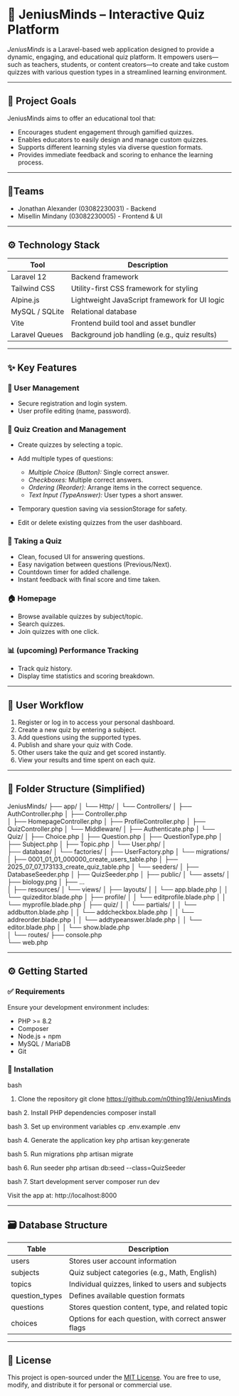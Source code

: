 # 🧠 JeniusMinds – Interactive Quiz Platform

*JeniusMinds* is a Laravel-based web application designed to provide a dynamic, engaging, and educational quiz platform. It empowers users—such as teachers, students, or content creators—to create and take custom quizzes with various question types in a streamlined learning environment.

---

## 📌 Project Goals

JeniusMinds aims to offer an educational tool that:

* Encourages student engagement through gamified quizzes.
* Enables educators to easily design and manage custom quizzes.
* Supports different learning styles via diverse question formats.
* Provides immediate feedback and scoring to enhance the learning process.

---
## 🤝Teams
* Jonathan Alexander (03082230031) - Backend
* Misellin Mindany (03082230005) - Frontend & UI

---

## ⚙ Technology Stack

| Tool           | Description                                   |
| -------------- | --------------------------------------------- |
| Laravel 12     | Backend framework                             |
| Tailwind CSS   | Utility-first CSS framework for styling       |
| Alpine.js      | Lightweight JavaScript framework for UI logic |
| MySQL / SQLite | Relational database                           |
| Vite           | Frontend build tool and asset bundler         |
| Laravel Queues | Background job handling (e.g., quiz results)  |

---

## ✨ Key Features

### 👥 User Management

* Secure registration and login system.
* User profile editing (name, password).

### 🧠 Quiz Creation and Management

* Create quizzes by selecting a  topic.
* Add multiple types of questions:

  * *Multiple Choice (Button):* Single correct answer.
  * *Checkboxes:* Multiple correct answers.
  * *Ordering (Reorder):* Arrange items in the correct sequence.
  * *Text Input (TypeAnswer):* User types a short answer.
* Temporary question saving via sessionStorage for safety.
* Edit or delete existing quizzes from the user dashboard.

### 📝 Taking a Quiz

* Clean, focused UI for answering questions.
* Easy navigation between questions (Previous/Next).
* Countdown timer for added challenge.
* Instant feedback with final score and time taken.

### 🏠 Homepage

* Browse available quizzes by subject/topic.
* Search quizzes.
* Join quizzes with one click.

### 📊 (upcoming) Performance Tracking

* Track quiz history.
* Display time statistics and scoring breakdown.

---

## 🧭 User Workflow

1. Register or log in to access your personal dashboard.
2. Create a new quiz by entering a subject.
3. Add questions using the supported types.
4. Publish and share your quiz with Code.
5. Other users take the quiz and get scored instantly.
6. View your results and time spent on each quiz.

---

## 📁 Folder Structure (Simplified)


JeniusMinds/
├── app/
│   └── Http/
│       └── Controllers/
│           ├── AuthController.php
│           ├── Controller.php       
│           ├── HomepageController.php
│           ├── ProfileController.php
│           ├── QuizController.php
│       └── Middleware/
│           ├── Authenticate.php
│       └── Quiz/
│           ├── Choice.php
│           ├── Question.php
│           ├── QuestionType.php
│           ├── Subject.php
│           ├── Topic.php
│       └── User.php/
│      
├── database/
│       └── factories/
│           ├── UserFactory.php
│       └── migrations/
│           ├── 0001_01_01_000000_create_users_table.php
│           ├── 2025_07_07_173133_create_quiz_table.php
│       └── seeders/
│           ├── DatabaseSeeder.php
│           ├── QuizSeeder.php
│
├── public/
│       └── assets/
│           ├── biology.png
│           ├── ...              
│
├── resources/
│   └── views/
│       ├── layouts/
│       │   └── app.blade.php
│       │   └── quizeditor.blade.php
│       ├── profile/
│       │   └── editprofile.blade.php
│       │   └── myprofile.blade.php
│       ├── quiz/
│       │   └── partials/
│       │       └── addbutton.blade.php
│       │       └── addcheckbox.blade.php
│       │       └── addreorder.blade.php
│       │       └── addtypeanswer.blade.php
│       │       └── editor.blade.php
│       │       └── show.blade.php           
│
└── routes/
    ├── console.php                          
    └── web.php                          


---

## ⚙ Getting Started

### ✅ Requirements

Ensure your development environment includes:

* PHP >= 8.2
* Composer
* Node.js + npm
* MySQL / MariaDB
* Git

### 🚀 Installation

bash
1. Clone the repository
git clone https://github.com/n0thing19/JeniusMinds

bash
2. Install PHP dependencies
composer install

bash
3. Set up environment variables
cp .env.example .env

bash
4. Generate the application key
php artisan key:generate

bash
5. Run migrations
php artisan migrate

bash
6. Run seeder
php artisan db:seed --class=QuizSeeder

bash
7. Start development server
composer run dev


Visit the app at: http://localhost:8000

---

## 🗃 Database Structure

| Table            | Description                                          |
| ---------------- | ---------------------------------------------------- |
| users          | Stores user account information                      |
| subjects       | Quiz subject categories (e.g., Math, English)        |
| topics         | Individual quizzes, linked to users and subjects     |
| question_types | Defines available question formats                   |
| questions      | Stores question content, type, and related topic     |
| choices        | Options for each question, with correct answer flags |

---

## 📄 License

This project is open-sourced under the [MIT License](LICENSE). You are free to use, modify, and distribute it for personal or commercial use.
